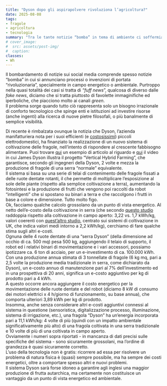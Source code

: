 ```yaml
---
title: "Dyson dopo gli aspirapolvere rivoluziona l’agricoltura?"
date: 2025-08-08
tags:
- fragole
- agricoltura
- tecnologia
summary: "Tra le tante notizie “bomba” in tema di ambiente ci soffermiamo sulla “rivoluzione agricola” del nuovo sistema Dyson di coltivazione delle fragole. Chissà che l’azienda che riesce nel miracolo di far pagare più di 500 euro per un phon, non riesca a farne un altro in campo agricolo-ambientale?"
# cover_image:
#  src: assets/post-img/
#  caption: 
classes:
- Wh
---
```


Il bombardamento di notizie sui social media comprende spesso notizie “bomba” in cui si annunciano processi o invenzioni di portata “rivoluzionaria”, specialmente in campo energetico o ambientale. Purtroppo nella quasi totalità dei casi si tratta di *“fuff news*”, qualcosa di diverso dalle *fake news*, diciamo che si tratta piuttosto di favolette immaginifiche ed iperboliche, che piacciono molto ai canali *green*.  
Il problema sorge quando tutto ciò rappresenta solo un bisogno irrazionale di conforto tecnologico che spinge enti e istituzioni ad investire risorse (anche ingenti) alla ricerca di nuove pietre filosofali, o più banalmente di semplice visibilità.

Di recente è rimbalzata ovunque la notizia che Dyson, l’azienda manifatturiera nota per i suoi efficienti (e [costosissimi](https://www.dyson.it/cura-dei-capelli/asciugacapelli/supersonic-r/jasper-plum)) piccoli elettrodomestici, ha finanziato la realizzazione di un nuovo sistema di coltivazione delle fragole, nell’intento di rispondere al crescente fabbisogno alimentare. Puoi trovare [qui](https://www.hdblog.it/green/articoli/n624457/dyson-vertical-farming-produzione-fragole-come/) un esempio di articolo al riguardo e [qui](https://www.youtube.com/watch?v=FA6BCIWPJ30) il video in cui James Dyson illustra il progetto “Vertical Hybrid Farming”, che garantisce, secondo gli ingegneri della Dyson, 2 volte e mezza la produzione di fragole di una serra “normale” equivalente.  
Il sistema si basa su una serie di telai di contenimento delle fragole fissati a delle ruote dentate rotanti, il che permette di moltiplicare l’esposizione al sole delle piante (rispetto alla semplice coltivazione a terra), aumentando la fotosintesi e la produzione di frutti che vengono poi raccolti da robot “intelligenti” che si spostano su binari a terra e che raccolgono i frutti in base a colore e dimensione. Tutto molto figo.  
Ok, facciamo qualche calcolo grossolano da un punto di vista energetico. Al netto dell’e-costo della coltivazione in serra (che secondo [questo studio](https://www.sciencedirect.com/science/article/abs/pii/S0360544217318443) raddoppia rispetto alla coltivazione in campo aperto: 3,22 vs. 1,7 kWh/kg, valori coerenti con [quest’altro studio](https://uhra.herts.ac.uk/id/eprint/875/1/904274.pdf), centrato sui sistemi di coltivazione in UK, che indica valori medi intorno a 2,2 kWh/kg), cerchiamo di fare qualche stima sugli altri e-costi.  
Ognuna delle 4 ruote dentate di una “serra Dyson” (della dimensione ad occhio di  ca. 500 mq) pesa 500 kg, aggiungendo il telaio di supporto, il robot ed i relativi binari di movimentazione e i vari accessori, possiamo ipotizzare ca. 6 ton di acciaio, per un e-investimento di ca. 100.000 kWh. Con una produzione annua stimata di 3 tonnellate di fragole (6 kg mq, pari a 2,5 volte la produzione media tradizionale in serra, come dichiarato da Dyson), un e-costo annuo di manutenzione pari al 7% dell’investimento ed in una prospettiva di 20 anni, significa un e-costo aggiuntivo per kg di prodotto pari a 4 kWh.   
A questo occorre ancora aggiungere il costo energetico per la movimentazione delle ruote dentate e del robot (diciamo 8 kW di consumo dei motori elettrici x 4 h/giorno di funzionamento, su base annua), che comporta ulteriori 3,89 kWh per kg di prodotto.  
Insomma, anche senza considerare altri e-costi aggiuntivi connessi al sistema in questione (sensoristica, digitalizzazione processo, illuminazione, sistema di irrigazione, etc.), una fragola “Dyson” ha un’energia incorporata pari a 11,1 kWh/kg:  4 volte di più (quindi con un impatto ambientale significativamente più alto) di una fragola coltivata in una serra tradizionale e 10 volte di più di una coltivata in campo aperto.   
Ovviamente i numeri sopra riportati \- in mancanza di dati precisi sulle specifiche del sistema \- sono sicuramente grossolani, ma l’ordine di grandezza è quasi sicuramente corretto.   
L’uso della tecnologia non è gratis: ricorrere ad essa per risolvere un problema di natura fisica è (quasi) sempre possibile, ma ha sempre dei costi energetici, oltre a comportare spesso altri e nuovi problemi.   
Il sistema Dyson sarà forse idoneo a garantire agli inglesi una maggior produzione di frutta autarchica, ma certamente non costituisce un vantaggio da un punto di vista energetico ed ambientale.
    